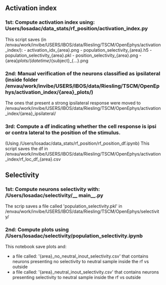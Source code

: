 ## Activation index
### 1st: Compute activation index using: Users/losadac/data_stats/rf_position/activation_index.py
This script saves (in /envau/work/invibe/USERS/IBOS/data/Riesling/TSCM/OpenEphys/activation_index/):
                    -   activation_idx_{area}.png
                    -   population_selectivity_{area}.h5
                    -   population_selectivity_{area}.pkl
                    -   position_selectivity_{area}.png
                    -   {area}_plots/{datetime}_{subject}_{...}.png

### 2nd: Manual verification of the neurons classified as ipsilateral (inside folder /envau/work/invibe/USERS/IBOS/data/Riesling/TSCM/OpenEphys/activation_index/{area}_plots/)
The ones that present a strong ipsilateral response were moved to /envau/work/invibe/USERS/IBOS/data/Riesling/TSCM/OpenEphys/activation_index/{area}_ipsilateral/

### 3rd: Compute a df indicating whether the cell response is ipsi or contra lateral to the position of the stimulus.
(Using /Users/losadac/data_stats/rf_position/rf_position_df.ipynb)
This script saves the df in /envau/work/invibe/USERS/IBOS/data/Riesling/TSCM/OpenEphys/activation_index/rf_loc_df_{area}.csv

## Selectivity
### 1st: Compute neurons selectivity with: /Users/losadac/selectivity/__ main__.py
The scrip saves a file called 'population_selectivity.pkl' in 
/envau/work/invibe/USERS/IBOS/data/Riesling/TSCM/OpenEphys/selectivity/
### 2nd: Compute plots using /Users/losadac/selectivity/population_selectivity.ipynb
This notebook save plots and:
* a file called: '{area}_no_neutral_inout_selectivity.csv' that contains neurons presenting no selectivity to neutral
sample inside the rf vs outside
* a file called: '{area}_neutral_inout_selectivity.csv' that contains neurons presenting selectivity to neutral
sample inside the rf vs outside
